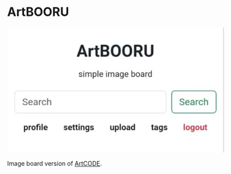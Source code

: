 # ArtBOORU

<img src="https://raw.githubusercontent.com/BurgerIsReal01/image/main/07.png" alt="Screenshot">

Image board version of [ArtCODE](https://github.com/HirotakaDango/ArtCODE).

